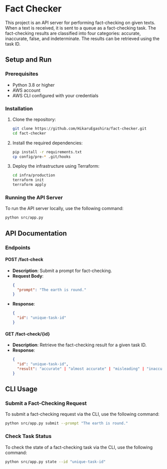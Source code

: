 # Fact Checker

This project is an API server for performing fact-checking on given texts. When a text is received, it is sent to a queue as a fact-checking task. The fact-checking results are classified into four categories: accurate, inaccurate, false, and indeterminate. The results can be retrieved using the task ID.

## Setup and Run

### Prerequisites

- Python 3.8 or higher
- AWS account
- AWS CLI configured with your credentials

### Installation

1. Clone the repository:
   ```sh
   git clone https://github.com/HikaruEgashira/fact-checker.git
   cd fact-checker
   ```

2. Install the required dependencies:
   ```sh
   pip install -r requirements.txt
   cp config/pre-* .git/hooks
   ```

3. Deploy the infrastructure using Terraform:
   ```sh
   cd infra/production
   terraform init
   terraform apply
   ```

### Running the API Server

To run the API server locally, use the following command:
```sh
python src/app.py
```

## API Documentation

### Endpoints

#### POST /fact-check

- **Description**: Submit a prompt for fact-checking.
- **Request Body**:
  ```json
  {
    "prompt": "The earth is round."
  }
  ```
- **Response**:
  ```json
  {
    "id": "unique-task-id"
  }
  ```

#### GET /fact-check/{id}

- **Description**: Retrieve the fact-checking result for a given task ID.
- **Response**:
  ```json
  {
    "id": "unique-task-id",
    "result": "accurate" | "almost accurate" | "misleading" | "inaccurate" | "unsupported" | "incorrect" | "false" | "indeterminate" | "out of scope"
  }
  ```

## CLI Usage

### Submit a Fact-Checking Request

To submit a fact-checking request via the CLI, use the following command:
```sh
python src/app.py submit --prompt "The earth is round."
```

### Check Task Status

To check the state of a fact-checking task via the CLI, use the following command:
```sh
python src/app.py state --id "unique-task-id"
```
